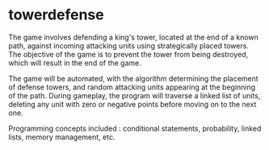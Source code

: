 # towerdefense

The game involves defending a king's tower, located at the end of a known path, against incoming attacking units using strategically placed towers. The objective of the game is to prevent the tower from being destroyed, which will result in the end of the game.

The game will be automated, with the algorithm determining the placement of defense towers, and random attacking units appearing at the beginning of the path. During gameplay, the program will traverse a linked list of units, deleting any unit with zero or negative points before moving on to the next one.

Programming concepts included : conditional statements, probability, linked lists, memory management, etc.
